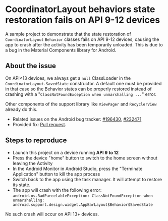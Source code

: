 # CoordinatorLayout behaviors state restoration fails on API 9-12 devices

A sample project to demonstrate that the state restoration of ```CoordinatorLayout``` ```Behavior``` classes fails on API 9-12 devices, causing the app to crash after the activity has been temporarily unloaded.
This is due to a bug in the Material Components library for Android.

## About the issue

On API<13 devices, we always get a ```null``` ClassLoader in the ```CoordinatorLayout.SavedState``` constructor. A default one must be provided in that case so the Behavior states can be properly restored instead of crashing with a "```ClassNotFoundException when unmarshalling ...```" error.

Other components of the support library like ```ViewPager``` and ```RecyclerView``` already do this.

- Related issues on the Android bug tracker: [#196430](https://issuetracker.google.com/issues/37073849), [#232471](https://issuetracker.google.com/issues/37133281)
- Provided fix: [Pull request](https://github.com/material-components/material-components-android/pull/31).

## Steps to reproduce

- Launch this project on a device running **API 9 to 12**
- Press the device "home" button to switch to the home screen without leaving the Activity
- In the Android Monitor in Android Studio, press the "Terminate Application" button to kill the app process
- Switch back to the app using the task manager. It will attempt to restore its state.
- The app will crash with the following error: ```android.os.BadParcelableException: ClassNotFoundException when unmarshalling: android.support.design.widget.AppBarLayout$Behavior$SavedState```

No such crash will occur on API 13+ devices.
